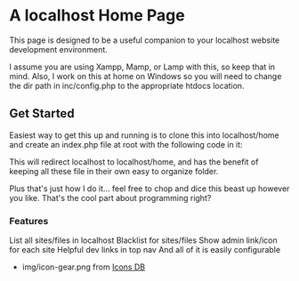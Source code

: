# A localhost Home Page
This page is designed to be a useful companion to your localhost website development environment.

I assume you are using Xampp, Mamp, or Lamp with this, so keep that in mind.  Also, I work on this at home on Windows so you will need to change the dir path in inc/config.php to the appropriate htdocs location.

## Get Started
Easiest way to get this up and running is to clone this into localhost/home and create an index.php file at root with the following code in it:
<?php header("Location: /home"); ?>

This will redirect localhost to localhost/home, and has the benefit of keeping all these file in their own easy to organize folder.

Plus that's just how I do it... feel free to chop and dice this beast up however you like.  That's the cool part about programming right?

### Features
List all sites/files in localhost
Blacklist for sites/files
Show admin link/icon for each site
Helpful dev links in top nav
And all of it is easily configurable

* img/icon-gear.png from [Icons DB](http://www.iconsdb.com/black-icons/gear-2-icon.html)